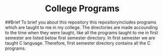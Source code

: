 <h1> <center>College Programs</center></h1>
##Brief
To brief you about this repository this repositoryincludes programs which are taught to me in my college. The directories are made accounding to the time when they were taught, like all the programs taught to me in first semester are listed below first semester directory. 
In first semester we are taught C language. Therefore, first semester directory contains all the C programs.
